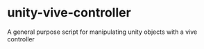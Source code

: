 # unity-vive-controller
A general purpose script for manipulating unity objects with a vive controller
